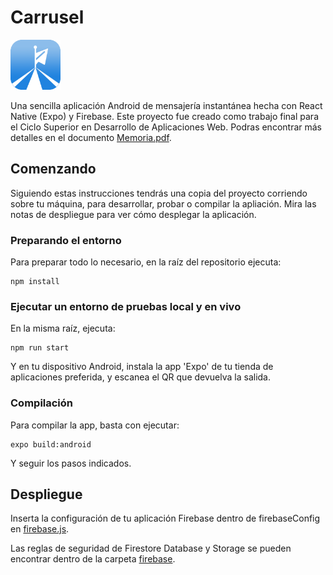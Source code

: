 # Carrusel
<img src="https://raw.githubusercontent.com/canosan/carrusel-app/main/assets/icon.png" height="80" width="80" >

Una sencilla aplicación Android de mensajería instantánea hecha con React Native (Expo) y Firebase. Este proyecto fue creado como
trabajo final para el Ciclo Superior en Desarrollo de Aplicaciones Web. Podras encontrar más detalles en el documento [Memoria.pdf](https://github.com/canosan/blob/main/Memoria.pdf). 

## Comenzando

Siguiendo estas instrucciones tendrás una copia del proyecto corriendo sobre tu máquina, para desarrollar, probar o compilar la apliación. Mira las notas de despliegue para ver cómo desplegar la aplicación.

### Preparando el entorno

Para preparar todo lo necesario, en la raíz del repositorio ejecuta:

```
npm install
```

### Ejecutar un entorno de pruebas local y en vivo

En la misma raíz, ejecuta:

```
npm run start
```

Y en tu dispositivo Android, instala la app 'Expo' de tu tienda de aplicaciones preferida, y escanea el QR que devuelva la salida.

### Compilación

Para compilar la app, basta con ejecutar:

```
expo build:android
```

Y seguir los pasos indicados.

## Despliegue

Inserta la configuración de tu aplicación Firebase dentro de firebaseConfig en [firebase.js](https://github.com/canosan/carrusel-app/blob/main/firebase.js). 

Las reglas de seguridad de Firestore Database y Storage se pueden encontrar dentro de la carpeta [firebase](https://github.com/canosan/carrusel-app/tree/main/firebase).

